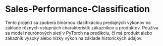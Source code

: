 # Sales-Performance-Classification
Tento projekt sa zaoberá binárnou klasifikáciou predajných výkonov na základe rôznych vstupných charakteristík zákazníkov a produktov. Používa sa model neurónových sietí v PyTorch na predikciu, či má produkt alebo zákazník vysoký alebo nízky výkon na základe historických údajov.
